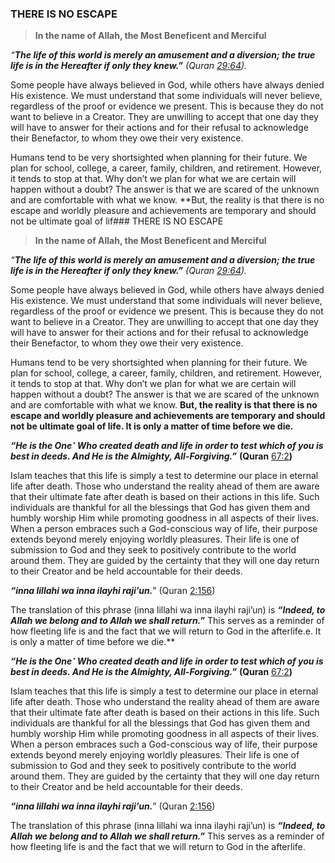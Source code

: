 ### THERE IS NO ESCAPE

> **In the name of Allah, the Most Beneficent and Merciful**

_“_**_The life of this world is merely an amusement and a diversion; the true life is in the Hereafter if only they knew.”_** _(Quran_ [_29:64_](https://quran.com/29?startingVerse=64)_)._

Some people have always believed in God, while others have always denied His existence. We must understand that some individuals will never believe, regardless of the proof or evidence we present. This is because they do not want to believe in a Creator. They are unwilling to accept that one day they will have to answer for their actions and for their refusal to acknowledge their Benefactor, to whom they owe their very existence.

Humans tend to be very shortsighted when planning for their future. We plan for school, college, a career, family, children, and retirement. However, it tends to stop at that. Why don’t we plan for what we are certain will happen without a doubt? The answer is that we are scared of the unknown and are comfortable with what we know. **But, the reality is that there is no escape and worldly pleasure and achievements are temporary and should not be ultimate goal of lif### THERE IS NO ESCAPE

> **In the name of Allah, the Most Beneficent and Merciful**

_“_**_The life of this world is merely an amusement and a diversion; the true life is in the Hereafter if only they knew.”_** _(Quran_ [_29:64_](https://quran.com/29?startingVerse=64)_)._

Some people have always believed in God, while others have always denied His existence. We must understand that some individuals will never believe, regardless of the proof or evidence we present. This is because they do not want to believe in a Creator. They are unwilling to accept that one day they will have to answer for their actions and for their refusal to acknowledge their Benefactor, to whom they owe their very existence.

Humans tend to be very shortsighted when planning for their future. We plan for school, college, a career, family, children, and retirement. However, it tends to stop at that. Why don’t we plan for what we are certain will happen without a doubt? The answer is that we are scared of the unknown and are comfortable with what we know. **But, the reality is that there is no escape and worldly pleasure and achievements are temporary and should not be ultimate goal of life. It is only a matter of time before we die.**

**_“He is the One˺ Who created death and life in order to test which of you is best in deeds. And He is the Almighty, All-Forgiving.”_** **(Quran** [67:2](https://quran.com/67?startingVerse=2)**)**

Islam teaches that this life is simply a test to determine our place in eternal life after death. Those who understand the reality ahead of them are aware that their ultimate fate after death is based on their actions in this life. Such individuals are thankful for all the blessings that God has given them and humbly worship Him while promoting goodness in all aspects of their lives. When a person embraces such a God-conscious way of life, their purpose extends beyond merely enjoying worldly pleasures. Their life is one of submission to God and they seek to positively contribute to the world around them. They are guided by the certainty that they will one day return to their Creator and be held accountable for their deeds.

**_“inna lillahi wa inna ilayhi raji’un._**” (Quran [2:156](https://quran.com/2?startingVerse=156))

The translation of this phrase (inna lillahi wa inna ilayhi raji’un) is **_“Indeed, to Allah we belong and to Allah we shall return.”_** This serves as a reminder of how fleeting life is and the fact that we will return to God in the afterlife.e. It is only a matter of time before we die.**

**_“He is the One˺ Who created death and life in order to test which of you is best in deeds. And He is the Almighty, All-Forgiving.”_** **(Quran** [67:2](https://quran.com/67?startingVerse=2)**)**

Islam teaches that this life is simply a test to determine our place in eternal life after death. Those who understand the reality ahead of them are aware that their ultimate fate after death is based on their actions in this life. Such individuals are thankful for all the blessings that God has given them and humbly worship Him while promoting goodness in all aspects of their lives. When a person embraces such a God-conscious way of life, their purpose extends beyond merely enjoying worldly pleasures. Their life is one of submission to God and they seek to positively contribute to the world around them. They are guided by the certainty that they will one day return to their Creator and be held accountable for their deeds.

**_“inna lillahi wa inna ilayhi raji’un._**” (Quran [2:156](https://quran.com/2?startingVerse=156))

The translation of this phrase (inna lillahi wa inna ilayhi raji’un) is **_“Indeed, to Allah we belong and to Allah we shall return.”_** This serves as a reminder of how fleeting life is and the fact that we will return to God in the afterlife.